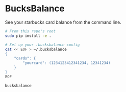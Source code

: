 # BucksBalance

See your starbucks card balance from the command line.

```bash
# From this repo's root
sudo pip install -e .

# Set up your .bucksbalance config
cat << EOF > ~/.bucksbalance
{
    "cards": {
        "yourcard": (1234123412341234, 12341234)
    }
}
EOF

bucksbalance
```
